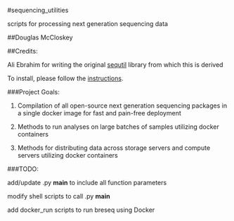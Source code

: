 #sequencing_utilities

scripts for processing next generation sequencing data

##Douglas McCloskey

##Credits:

Ali Ebrahim for writing the original [sequtil](http://github.com/SBRG) library from which this is derived

To install, please follow the [instructions](INSTALL.md).

###Project Goals:
1.	Compilation of all open-source next generation sequencing packages in a single docker image for fast and pain-free deployment

2.	Methods to run analyses on large batches of samples utilizing docker containers

3.	Methods for distributing data across storage servers and compute servers utilizing docker containers

###TODO:

add/update .py __main__ to include all function parameters

modify shell scripts to call .py __main__

add docker_run scripts to run breseq using Docker